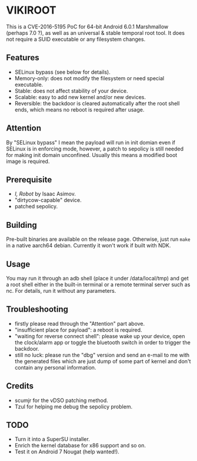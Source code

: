 # VIKIROOT

This is a CVE-2016-5195 PoC for 64-bit Android 6.0.1 Marshmallow (perhaps 7.0 ?), as well as an universal & stable temporal root tool. It does not require a SUID executable or any filesystem changes.

## Features

- SELinux bypass (see below for details).
- Memory-only: does not modify the filesystem or need special executable.
- Stable: does not affect stability of your device.
- Scalable: easy to add new kernel and/or new devices.
- Reversible: the backdoor is cleared automatically after the root shell ends, which means no reboot is required after usage.

## Attention

By "SELinux bypass" I mean the payload will run in init domian even if SELinux is in enforcing mode, however, a patch to sepolicy is still needed for making init domain unconfined. Usually this means a modified boot image is required.

## Prerequisite
- *I, Robot* by Isaac Asimov.
- "dirtycow-capable" device.
- patched sepolicy.

## Building

Pre-built binaries are available on the release page. Otherwise, just run `make` in a native aarch64 debian. Currently it won't work if built with NDK.

## Usage

You may run it through an adb shell (place it under /data/local/tmp) and get a root shell either in the built-in terminal or a remote terminal server such as nc. For details, run it without any parameters.

## Troubleshooting

- firstly please read through the "Attention" part above.
- "insufficient place for payload": a reboot is required.
- "waiting for reverse connect shell": please wake up your device, open the clock/alarm app or toggle the bluetooth switch in order to trigger the backdoor.
- still no luck: please run the "dbg" version and send an e-mail to me with the generated files which are just dump of some part of kernel and don't contain any personal information.

## Credits

- scumjr for the vDSO patching method.
- Tzul for helping me debug the sepolicy problem.

## TODO

- Turn it into a SuperSU installer.
- Enrich the kernel database for x86 support and so on.
- Test it on Android 7 Nougat (help wanted!).
